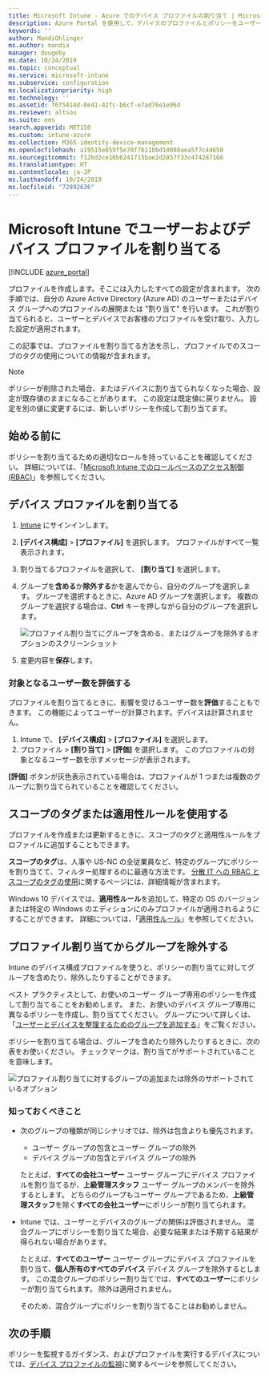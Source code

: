 ```yaml
---
title: Microsoft Intune - Azure でのデバイス プロファイルの割り当て | Microsoft Docs
description: Azure Portal を使用して、デバイスのプロファイルとポリシーをユーザーとデバイスに割り当てます。 Microsoft Intune でプロファイル割り当てからグループを除外する方法について学習します。
keywords: ''
author: MandiOhlinger
ms.author: mandia
manager: dougeby
ms.date: 10/24/2019
ms.topic: conceptual
ms.service: microsoft-intune
ms.subservice: configuration
ms.localizationpriority: high
ms.technology: ''
ms.assetid: f6f5414d-0e41-42fc-b6cf-e7ad76e1e06d
ms.reviewer: altsou
ms.suite: ems
search.appverid: MET150
ms.custom: intune-azure
ms.collection: M365-identity-device-management
ms.openlocfilehash: a19515e859f5e78f7611bbd10088aea5f7c44650
ms.sourcegitcommit: f12bd2ce10b6241715bae2d2857f33c474287166
ms.translationtype: HT
ms.contentlocale: ja-JP
ms.lasthandoff: 10/24/2019
ms.locfileid: "72892636"
---
```

# <a name="assign-user-and-device-profiles-in-microsoft-intune"></a>Microsoft Intune でユーザーおよびデバイス プロファイルを割り当てる

[!INCLUDE [azure_portal](../includes/azure_portal.md)]

プロファイルを作成します。そこには入力したすべての設定が含まれます。 次の手順では、自分の Azure Active Directory (Azure AD) のユーザーまたはデバイス グループへのプロファイルの展開または "割り当て" を行います。 これが割り当てられると、ユーザーとデバイスでお客様のプロファイルを受け取り、入力した設定が適用されます。

この記事では、プロファイルを割り当てる方法を示し、プロファイルでのスコープのタグの使用についての情報が含まれます。

> [!NOTE]  
> ポリシーが削除された場合、またはデバイスに割り当てられなくなった場合、設定が既存値のままになることがあります。 この設定は既定値に戻りません。 設定を別の値に変更するには、新しいポリシーを作成して割り当てます。

## <a name="before-you-begin"></a>始める前に

ポリシーを割り当てるための適切なロールを持っていることを確認してください。 詳細については、「[Microsoft Intune でのロールベースのアクセス制御 (RBAC)](../fundamentals/role-based-access-control.md)」を参照してください。

## <a name="assign-a-device-profile"></a>デバイス プロファイルを割り当てる

1. [Intune](https://go.microsoft.com/fwlink/?linkid=2090973) にサインインします。
2. **[デバイス構成]**  >  **[プロファイル]** を選択します。 プロファイルがすべて一覧表示されます。
3. 割り当てるプロファイルを選択して、 **[割り当て]** を選択します。
4. グループを**含める**か**除外する**かを選んでから、自分のグループを選択します。 グループを選択するときに、Azure AD グループを選択します。 複数のグループを選択する場合は、**Ctrl** キーを押しながら自分のグループを選択します。

    ![プロファイル割り当てにグループを含める、またはグループを除外するオプションのスクリーンショット](./media/device-profile-assign/group-include-exclude.png)

5. 変更内容を**保存**します。

### <a name="evaluate-how-many-users-are-targeted"></a>対象となるユーザー数を評価する

プロファイルを割り当てるときに、影響を受けるユーザー数を**評価**することもできます。 この機能によってユーザーが計算されます。デバイスは計算されません。

1. Intune で、 **[デバイス構成]**  >  **[プロファイル]** を選択します。
2. プロファイル > **[割り当て]**  >  **[評価]** を選択します。 このプロファイルの対象となるユーザー数を示すメッセージが表示されます。

**[評価]** ボタンが灰色表示されている場合は、プロファイルが 1 つまたは複数のグループに割り当てられていることを確認してください。

## <a name="use-scope-tags-or-applicability-rules"></a>スコープのタグまたは適用性ルールを使用する

プロファイルを作成または更新するときに、スコープのタグと適用性ルールをプロファイルに追加することもできます。

**スコープのタグ**は、人事や US-NC の全従業員など、特定のグループにポリシーを割り当てて、フィルター処理するのに最適な方法です。 [分散 IT への RBAC とスコープのタグの使用](../fundamentals/scope-tags.md)に関するページには、詳細情報が含まれます。

Windows 10 デバイスでは、**適用性ルール**を追加して、特定の OS のバージョンまたは特定の Windows のエディションにのみプロファイルが適用されるようにすることができます。 詳細については、「[適用性ルール](device-profile-create.md#applicability-rules)」を参照してください。

## <a name="exclude-groups-from-a-profile-assignment"></a>プロファイル割り当てからグループを除外する

Intune のデバイス構成プロファイルを使うと、ポリシーの割り当てに対してグループを含めたり、除外したりすることができます。

ベスト プラクティスとして、お使いのユーザー グループ専用のポリシーを作成して割り当てることをお勧めします。 また、お使いのデバイス グループ専用に異なるポリシーを作成し、割り当ててください。 グループについて詳しくは、「[ユーザーとデバイスを整理するためのグループを追加する](../fundamentals/groups-add.md)」をご覧ください。

ポリシーを割り当てる場合は、グループを含めたり除外したりするときに、次の表をお使いください。 チェックマークは、割り当てがサポートされていることを意味します。

![プロファイル割り当てに対するグループの追加または除外のサポートされているオプション](./media/device-profile-assign/include-exclude-user-device-groups.png)

### <a name="what-you-should-know"></a>知っておくべきこと

- 次のグループの種類が同じシナリオでは、除外は包含よりも優先されます。

  - ユーザー グループの包含とユーザー グループの除外
  - デバイス グループの包含とデバイス グループの除外

  たとえば、**すべての会社ユーザー** ユーザー グループにデバイス プロファイルを割り当てるが、**上級管理スタッフ** ユーザー グループのメンバーを除外するとします。 どちらのグループもユーザー グループであるため、**上級管理スタッフ**を除く**すべての会社ユーザー**にポリシーが割り当てられます。

- Intune では、ユーザーとデバイスのグループの関係は評価されません。 混合グループにポリシーを割り当てた場合、必要な結果または予期する結果が得られない場合があります。

  たとえば、**すべてのユーザー** ユーザー グループにデバイス プロファイルを割り当て、**個人所有のすべてのデバイス** デバイス グループを除外するとします。 この混合グループのポリシー割り当てでは、**すべてのユーザー**にポリシーが割り当てられます。 除外は適用されません。

  そのため、混合グループにポリシーを割り当てることはお勧めしません。

## <a name="next-steps"></a>次の手順

ポリシーを監視するガイダンス、およびプロファイルを実行するデバイスについては、[デバイス プロファイルの監視](device-profile-monitor.md)に関するページを参照してください。
